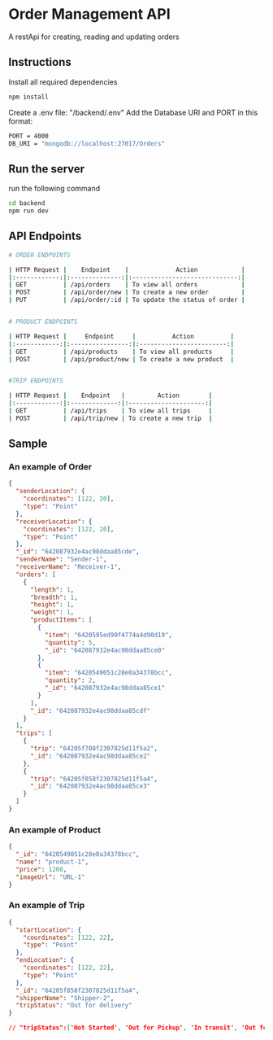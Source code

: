 # Order Management API

A restApi for creating, reading and updating orders

## Instructions

Install all required dependencies

```bash
npm install
```

Create a .env file: "/backend/.env"
Add the Database URI and PORT in this format:

```bash
PORT = 4000
DB_URI = "mongodb://localhost:27017/Orders"
```

## Run the server

run the following command

```bash
cd backend
npm run dev
```

## API Endpoints

```bash
# ORDER ENDPOINTS

| HTTP Request |    Endpoint    |             Action            |
|:------------:|:--------------:|:-----------------------------:|
| GET          | /api/orders    | To view all orders            |
| POST         | /api/order/new | To create a new order         |
| PUT          | /api/order/:id | To update the status of order |


# PRODUCT ENDPOINTS

| HTTP Request |     Endpoint     |          Action          |
|:------------:|:----------------:|:------------------------:|
| GET          | /api/products    | To view all products     |
| POST         | /api/product/new | To create a new product  |


#TRIP ENDPOINTS

| HTTP Request |    Endpoint   |         Action        |
|:------------:|:-------------:|:---------------------:|
| GET          | /api/trips    | To view all trips     |
| POST         | /api/trip/new | To create a new trip  |

```

## Sample

### An example of Order

```json
{
  "senderLocation": {
    "coordinates": [122, 20],
    "type": "Point"
  },
  "receiverLocation": {
    "coordinates": [122, 20],
    "type": "Point"
  },
  "_id": "642087932e4ac98ddaa85cde",
  "senderName": "Sender-1",
  "receiverName": "Receiver-1",
  "orders": [
    {
      "length": 1,
      "breadth": 1,
      "height": 1,
      "weight": 1,
      "productItems": [
        {
          "item": "6420595ed99f4774a4d90d19",
          "quantity": 5,
          "_id": "642087932e4ac98ddaa85ce0"
        },
        {
          "item": "6420549051c28e0a34378bcc",
          "quantity": 2,
          "_id": "642087932e4ac98ddaa85ce1"
        }
      ],
      "_id": "642087932e4ac98ddaa85cdf"
    }
  ],
  "trips": [
    {
      "trip": "64205f708f2307825d11f5a2",
      "_id": "642087932e4ac98ddaa85ce2"
    },
    {
      "trip": "64205f858f2307825d11f5a4",
      "_id": "642087932e4ac98ddaa85ce3"
    }
  ]
}
```

### An example of Product

```json
{
  "_id": "6420549051c28e0a34378bcc",
  "name": "product-1",
  "price": 1200,
  "imageUrl": "URL-1"
}
```

### An example of Trip

```json
{
  "startLocation": {
    "coordinates": [122, 22],
    "type": "Point"
  },
  "endLocation": {
    "coordinates": [122, 22],
    "type": "Point"
  },
  "_id": "64205f858f2307825d11f5a4",
  "shipperName": "Shipper-2",
  "tripStatus": "Out for delivery"
}

// "tripStatus":['Not Started', 'Out for Pickup', 'In transit', 'Out for delivery', 'Delivered']
```
